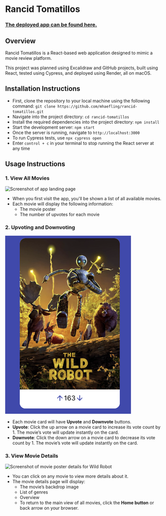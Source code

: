 # Rancid Tomatillos

### [The deployed app can be found here.](https://https://rancid-tomatillos-u5bo.onrender.com/)

## Overview 
Rancid Tomatillos is a React-based web application designed to mimic a movie review platform.

This project was planned using Excalidraw and GitHub projects, built using React, tested using Cypress, and deployed using Render, all on macOS. 

## Installation Instructions
-   First, clone the repository to your local machine using the following command: `git clone https://github.com/mhaefling/rancid-tomatillos.git`
-   Navigate into the project directory: `cd rancid-tomatillos`
-   Install the required dependencies into the project directory: `npm install`
-   Start the development server: `npm start`
-   Once the server is running, navigate to `http://localhost:3000`
-   To run Cypress tests, use `npx cypress open`
-   Enter `control + c` in your terminal to stop running the React server at any time

## Usage Instructions

### 1. View All Movies
![Screenshot of app landing page](assets/images/app_landing.png)
- When you first visit the app, you'll be shown a list of all available movies.
- Each movie will display the following information:
  - The movie poster
  - The number of upvotes for each movie

### 2. Upvoting and Downvoting
![Screenshot of movie card for Wild Robot](assets/images/movie_poster_closeup.png)
- Each movie card will have **Upvote** and **Downvote** buttons.
- **Upvote**: Click the up arrow on a movie card to increase its vote count by 1. The movie’s vote will update instantly on the card.
- **Downvote**: Click the down arrow on a movie card to decrease its vote count by 1. The movie’s vote will update instantly on the card.

### 3. View Movie Details
![Screenshot of movie poster details for Wild Robot](assets/images/movie_details_view.png)
- You can click on any movie to view more details about it.
- The movie details page will display:
  - The movie’s backdrop image
  - List of genres
  - Overview
  - To return to the main view of all movies, click the **Home button** or back arrow on your browser. 
